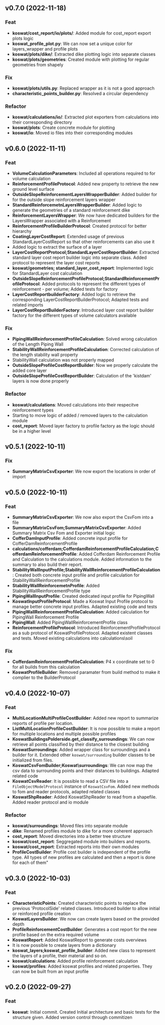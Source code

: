 ## v0.7.0 (2022-11-18)

### Feat

- **koswat/cost_report/io/plots/**: Added module for cost_report export plots logic
- **koswat_profile_plot.py**: We can now set a unique color for layers_wrapper and profile plots
- **koswat/plots/dike/**: Extracted dike plotting logic into separate classes
- **koswat/plots/geometries**: Created module with plotting for regular geometries from shapely

### Fix

- **koswat/plots/utils.py**: Replaced wrapper as it is not a good approach
- **characteristic_points_builder.py**: Resolved a circular dependency

### Refactor

- **koswat/calculations/io/**: Extracted plot exporters from calculations into their corresponding directory
- **koswat/plots**: Create concrete module for plotting
- **koswat/io**: Moved io files into their corresponding modules

## v0.6.0 (2022-11-11)

### Feat

- **VolumeCalculationParameters**: Included all operations required to for volume calculation
- **ReinforcementProfileProtocol**: Added new property to retrieve the new ground level surface
- **OutsideSlopeReinforcementLayersWrapperBuilder**: Added builder for for the outside slope reinforcement layers wrapper
- **StandardReinforcemetnLayersWrapperBuilder**: Added logic to generate the geometries of a standard reinforcement dike
- **ReinforcementLayersWrapper**: We now have dedicated builders for the LayersWrapper associated with a Reinforcement
- **ReinforcementProfileBuilderProtocol**: Created protocol for better hierarchy
- **CoatingLayerCostReport**: Extended usage of previous StandardLayerCostReport so that other reinforcements can also use it
- Added logic to extract the surface of a layer
- **LayerCostReportProtocol;StandardLayerCostReportBuilder**: Extracted standard layer cost report builder logic into separate class. Added protocol to represent the layer cost reports
- **koswat/geometries; standard_layer_cost_report**: Implemented logic for StandardLayer cost calculation
- **OutsideSlopeReinforcementProfileProtocol;StandardReinforcementProfileProtocol**: Added protocols to represent the different types of reinforcement - per volume; Added tests for factory
- **LayerCostReportbuilderFactory**: Added logic to retrieve the corresponding LayerCostReportBuilderProtocol; Adapted tests and related imports
- **LayerCostReportBuilderFactory**: Introduced layer cost report builder factory for the different types of volume calculators available

### Fix

- **PipingWallReinforcementProfileCalculation**: Solved wrong calculation of the Length Piping Wall
- **StabilityWallReinforcementProfileCalculation**: Corrected calculation of the length stability wall property
- StabilityWall calculation was not properly mapped
- **OutsideSlopeProfileCostReportBuilder**: Now we properly calculate the added core layer
- **OutsideSlopeProfileCostReportBuilder**: Calculation of the 'kistdam' layers is now done properly

### Refactor

- **koswat/calculations**: Moved calculations into their respecitve reinforcement types
- Starting to move logic of added / removed layers to the calculation module
- **cost_report**: Moved layer factory to profile factory as the logic should be in a higher level

## v0.5.1 (2022-10-11)

### Fix

- **SummaryMatrixCsvExporter**: We now export the locations in order of import

## v0.5.0 (2022-10-11)

### Feat

- **SummaryMatrixCsvExporter**: We now also export the CsvFom into a file
- **SummaryMatrixCsvFom;SummaryMatrixCsvExporter**: Added Summary Matrix Csv Fom and Exporter initial logic
- **CofferDamInputProfile**: Added concrete input profile for CofferDamReinforcementProfile
- **calculations/cofferdam;CofferdamReinforcementProfileCalculation;CofferdamReinforcementProfile**: Added Cofferdam Reinforcement Profile and Calculation to the calculations module. Added information to the summary to also build their report.
- **StabilityWallInputProfile;StabilityWallReinforcementProfileCalculation**: Created both concrete input profile and profile calculation for StabilityWallReinforcementProfile
- **StabilityWallReinforcemetnProfile**: Added StabilityWallReinforcementProfile type
- **PipingWallInputProfile**: Created dedicated input profile for PipingWall
- **KoswatInputProfileProtocol**: Made a Koswat Input Profile protocol to manage better concrete input profiles. Adapted existing code and tests
- **PipingWallReinforcementProfileCalculation**: Added calculation for PipingWall Reinforcement Profile
- **PipingWall**: Added PipingWallReinforcementProfile class
- **ReinforcementProfileProtocol**: Introduced ReinforcementProfileProtocol as a sub protocol of KoswatProfileProtocol. Adapted existent classes and tests. Moved existing calculations into calculations\soil

### Fix

- **CofferdamReinforcementProfileCalculation**: P4 x coordinate set to 0 for all builds from this calculation
- **KoswatProfileBuilder**: Removed paramater from build method to make it complier to the BuilderProtocol

## v0.4.0 (2022-10-07)

### Feat

- **MultiLocationMultiProfileCostBuilder**: Added new report to summarize reports of profile per location.
- **ListMultiLocationProfileCostBuilder**: It is now possible to make a report for multiple locations and multiple possible profiles
- **KoswatBuildingsPolderside.get_classify_surroundings**: We can now retrieve all points classified by their distance to the closest building
- **KoswatSurroundings**: Added wrapper class for surroundings and a builder for it. Extended other `koswat/surrounding` builder classes to be initialized from files.
- **KoswatCsvFomBuilder;Koswat\surroundings**: We can now map the csv data to surrounding points and their distances to buildings. Adapted related code
- **KoswatCsvReader**: It is possible to read a CSV file into a `FileObjectModelProtocol` instance of `KoswatCsvFom`. Added new methods to fom and reader protocols, adapted related classes
- **KoswatShpReader**: Added KoswatShpReader to read from a shapefile. Added reader protocol and io module

### Refactor

- **koswat/surroundings**: Moved files into separate module
- **dike**: Renamed profiles module to dike for a more coherent approach
- **cost_report**: Moved directories into a better  tree structure
- **koswat/cost_report**: Seggregated module into builders and reports.
- **koswat/cost_report**: Extracted reports into their own modules
- **ProfileCostBuilder**: Profile cost builder is independent of the profile type. All types of new profiles are calculated and then a report is done for each of them"

## v0.3.0 (2022-10-03)

### Feat

- **CharacteristicPoints**: Created characteristic points to replace the previous 'ProtocolSide' related classes. Introduced builder to allow initial or reinforced profile creation
- **KoswatLayersBuilder**: We now can create layers based on the provided depth
- **ProfileReinforcementCostBuilder**: Generates a cost report for the new profile based on the extra required volume
- **KoswatReport**: Added KoswatReport to generate costs overviews
- It is now possible to create layers from a dictionary
- **koswat_layers;koswat_profile_builder**: Added new class to represent the layers of a profile, their material and so on.
- **koswat/calculations**: Added profile reinforcement calculation
- **koswat/profiles**: Added koswat profiles and related properties. They can now be built from an input profile

## v0.2.0 (2022-09-27)

### Feat

- **koswat**: Initial commit. Created Initial architecture and basic tests for the structure given. Added version control through commitizen
